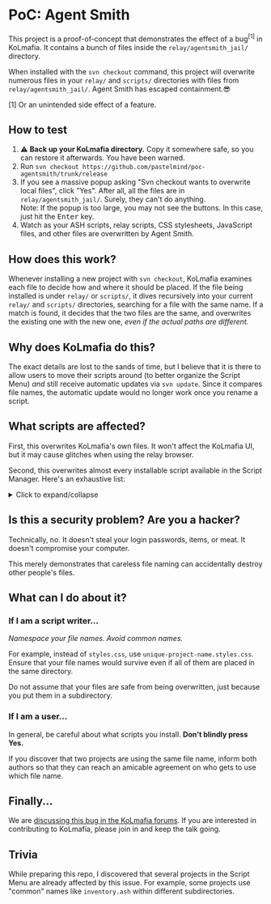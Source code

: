 # PoC: Agent Smith

This project is a proof-of-concept that demonstrates the effect of a bug<sup>\[1\]</sup> in KoLmafia. It contains a bunch of files inside the `relay/agentsmith_jail/` directory.

When installed with the `svn checkout` command, this project will overwrite numerous files in your `relay/` and `scripts/` directories with files from `relay/agentsmith_jail/`. Agent Smith has escaped containment.😎

\[1\] Or an unintended side effect of a feature.

## How to test

1. :warning: **Back up your KoLmafia directory.** Copy it somewhere safe, so you can restore it afterwards. You have been warned.
2. Run `svn checkout https://github.com/pastelmind/poc-agentsmith/trunk/release`
3. If you see a massive popup asking "Svn checkout wants to overwrite local files", click "Yes". After all, all the files are in `relay/agentsmith_jail/`. Surely, they can't do anything.\
   Note: If the popup is too large, you may not see the buttons. In this case, just hit the <kbd>Enter</kbd> key.
4. Watch as your ASH scripts, relay scripts, CSS stylesheets, JavaScript files, and other files are overwritten by Agent Smith.

## How does this work?

Whenever installing a new project with `svn checkout`, KoLmafia examines each file to decide how and where it should be placed. If the file being installed is under `relay/` or `scripts/`, it dives recursively into your current `relay/` and `scripts/` directories, searching for a file with the same name. If a match is found, it decides that the two files are the same, and overwrites the existing one with the new one, _even if the actual paths are different._

## Why does KoLmafia do this?

The exact details are lost to the sands of time, but I believe that it is there to allow users to move their scripts around (to better organize the Script Menu) _and_ still receive automatic updates via `svn update`. Since it compares file names, the automatic update would no longer work once you rename a script.

## What scripts are affected?

First, this overwrites KoLmafia's own files. It won't affect the KoLmafia UI, but it may cause glitches when using the relay browser.

Second, this overwrites almost every installable script available in the Script Manager. Here's an exhaustive list:

<details>
<summary>Click to expand/collapse</summary>

(The links point to the SVN/Git repositories; they won't work when you click it.)

- [Airport Colors](https://svn.code.sf.net/p/kol-airport-colors/code)
- [Arrrbor Day](https://svn.code.sf.net/p/veracity0/code/arrrbor-day/)
- [Ascension Checklist Handler](https://svn.code.sf.net/p/eodascensionchecklist/code/)
- [Asdon Martin GUI](https://github.com/Ezandora/Asdon-Martin-GUI/branches/Release/)
- [autoBasement](https://svn.code.sf.net/p/winterbay-mafia/autobasement/code/)
- [autoscend](https://github.com/Loathing-Associates-Scripting-Society/autoscend/trunk/RELEASE/)
- [Bale's Campground](https://svn.code.sf.net/p/bale/relay/code/campground/)
- [Bale's Mall](https://svn.code.sf.net/p/bale/relay/code/mall_storeLinks/)
- [Bale's Museum](https://svn.code.sf.net/p/bale/relay/code/museum/)
- [Bale's Topmenu](https://svn.code.sf.net/p/bale/relay/code/topmenu/)
- [Bastille](https://github.com/Ezandora/Bastille/branches/Release/)
- [BatBrain](https://svn.code.sf.net/p/batbrain/code/)
- [BatMan RE](https://svn.code.sf.net/p/batman-re/code/)
- [BestBetweenBattle](https://svn.code.sf.net/p/bestbetweenbattle/code/)
- [Bounty Hunter Helper](https://svn.code.sf.net/p/rlbond86-mafia-scripts/code/bounty_hunter_helper/trunk/)
- [Bounty](https://svn.code.sf.net/p/autobhh/code/)
- [Bumcheekcend](https://svn.code.sf.net/p/bumcheekascend/code/bumcheekascend/)
- [BumPork](https://svn.code.sf.net/p/bumcheekascend/code/bumpork/)
- [buttonFrenzy](https://svn.code.sf.net/p/guyymafia/code/buttonfrenzy/)
- [CanAdv](https://svn.code.sf.net/p/therazekolmafia/canadv/code/)
- [CartoucheHunter](https://svn.code.sf.net/p/cartouchehunter/svn/)
- [CFStat](https://svn.code.sf.net/p/kolmafiascripts/cfstat/code/)
- [Charsheet: Skills by Class](https://svn.code.sf.net/p/relay-charsheet/code/)
- [ChIT](https://svn.code.sf.net/p/mafiachit/code/)
- [Choice Override](https://github.com/Ezandora/Choice-Override/branches/Release/)
- [ckb's Iconic topmenu](https://svn.code.sf.net/p/ckbiconmenu/code/)
- [Clan Raidlog Parser](https://github.com/balefull/raidlog-parser/branches/master)
- [CLI Links](https://svn.code.sf.net/p/clilinks/code/)
- [CounterChecker](https://svn.code.sf.net/p/bale/counterchecker/code/)
- [Currencies](https://svn.code.sf.net/p/kolmafiascripts/currencies/code/)
- [DCQuest](https://svn.code.sf.net/p/kolmafiascripts/dcq/code/)
- [Dinsey Landfill](https://svn.code.sf.net/p/bale/dinsey/code/)
- [Drag-n-Drop Inventories](https://svn.code.sf.net/p/drag-n-drop-inventories/code)
- [DreadDrunk](https://svn.code.sf.net/p/guyymafia/code/dreaddrunk/)
- [EatDrink](https://svn.code.sf.net/p/therazekolmafia/eatdrink/code/)
- [Enhanced Inventory Spoilers](https://svn.code.sf.net/p/rlbond86-mafia-scripts/code/enhanced_inventory_spoilers/trunk/)
- [EoD Softcore Ascension Script](https://svn.code.sf.net/p/eodscascension/code-0/)
- [Excavator](https://github.com/gausie/excavator/trunk/RELEASE/)
- [extraction](https://svn.code.sf.net/p/digitrev/code/extraction)
- [FantasyRealm](https://github.com/Ezandora/FantasyRealm/branches/Release/)
- [Far Future](https://github.com/Ezandora/Far-Future/branches/Release/)
- [Fax Identification](https://svn.code.sf.net/p/rlbond86-mafia-scripts/code/fax_tell/trunk/)
- [Form of...HTML!](https://svn.code.sf.net/p/formhtml/code/)
- [Gain](https://github.com/Ezandora/Gain/branches/Release/)
- [Genie](https://github.com/Ezandora/Genie/branches/Release/)
- [Get Skill](https://svn.code.sf.net/p/therazekolmafia/getskill/code/)
- [Guide](https://github.com/Ezandora/Guide/branches/Release/)
- [Harvest](https://svn.code.sf.net/p/mafia-harvest/code/)
- [Helix Fossil](https://github.com/Ezandora/Helix-Fossil/branches/Release/)
- [Improved Guild Trainer](https://svn.code.sf.net/p/rlbond86-mafia-scripts/code/better_trainer/trunk/)
- [KGBriefcase](https://github.com/Ezandora/Briefcase/branches/Release/)
- [LootBot](https://svn.code.sf.net/p/guyymafia/code/lootbot/)
- [LT&T Office](https://svn.code.sf.net/p/bale/ltt/code/)
- [Make Meat Fast](https://svn.code.sf.net/p/winterbay-mafia/farm/code/)
- [Manage Store](https://svn.code.sf.net/p/kolmafiascripts/shop/code/)
- [Manor Informer](https://svn.code.sf.net/p/bale/relay/code/manor_unlockInfo/)
- [Mercenary Mood](https://svn.code.sf.net/p/mercenarymood/code)
- [Missing Manuel](https://svn.code.sf.net/p/missingmanuel/code/trunk/)
- [Modular Choice Override](https://svn.code.sf.net/p/rlbond86-mafia-scripts/code/modular_choice_override/trunk/)
- [Monster Manuel: Improved](https://svn.code.sf.net/p/bale/relay/code/Monster_Manuel_Improvement/)
- [Nemesis.ash](https://svn.code.sf.net/p/slyz-nemesis/code/)
- [New Life](https://svn.code.sf.net/p/bale/new-life/code/)
- [NewYou](https://github.com/coandco/mafia-NewYou/trunk/)
- [Noobsorb](https://svn.code.sf.net/p/kolm-noobsorb/svn/)
- [NS Tower Scroller](https://svn.code.sf.net/p/bale/ns-tower-relay/code/)
- [OBE Universal Recovery](https://svn.code.sf.net/p/mafiarecovery/code/)
- [OCD Inventory Control](https://svn.code.sf.net/p/bale/ocd/code/)
- [PandamoniumQuest](https://svn.code.sf.net/p/wrldwzrd89-mafia-scripts/code/trunk/pandamonium-quest/)
- [PirateRealm](https://github.com/Ezandora/PirateRealm/trunk/Release/)
- [Pizza Cube GUI](https://github.com/ggvgiu/PizzaCubeGUI/branches/Release)
- [Pork to the Future](https://svn.code.sf.net/p/guyymafia/code/porkfuture/)
- [Prefref Plus](https://svn.code.sf.net/p/reference-plus/code/)
- [Psychose-a-Matic](https://svn.code.sf.net/p/psychoseamatic/code/)
- [Relay Task List](https://svn.code.sf.net/p/rlbond86-mafia-scripts/code/task_list/trunk/)
- [Rollover Management](https://svn.code.sf.net/p/rollover-management/code/)
- [Skill Planner/CS Tracker](https://svn.code.sf.net/p/mafia-cs-planner/svn/)
- [SL_Ascend](https://github.com/soolar/sl_ascend/trunk/RELEASE/)
- [Slime Tube](https://svn.code.sf.net/p/slimetube/code/)
- [Slimecalc](https://svn.code.sf.net/p/guyymafia/code/slimecalc/)
- [SmartStasis](https://svn.code.sf.net/p/smartstasis/code/)
- [Snapshot Maker](https://svn.code.sf.net/p/ccascend/code/snapshot)
- [Snojo Training](https://svn.code.sf.net/p/bale/snojo/code/)
- [Source Terminal GUI](https://github.com/Ezandora/Source-Terminal-GUI/branches/Release/)
- [Space Tripper](https://svn.code.sf.net/p/guyymafia/code/spacetripper/)
- [Spacegate Sounds](https://svn.code.sf.net/p/veracity0/code/spacegate-sounds/)
- [Spacegate](https://github.com/Ezandora/Spacegate/branches/Release/)
- [Spelunky Reference](https://svn.code.sf.net/p/bale/spelunky/code/)
- [Standard Rollover Bonus](https://svn.code.sf.net/p/standard-rollover-bonus/code/)
- [Superdrinks for Fun and Profit](https://svn.code.sf.net/p/fluxxdog-coding/code/trunk/superdrinks/)
- [Superhuman Cocktail Maximizer](https://svn.code.sf.net/p/rlbond86-mafia-scripts/code/cocktailmax/trunk/)
- [Sushi](https://svn.code.sf.net/p/winterbay-mafia/sushi/code/)
- [Sweet Synthesis](https://github.com/Ezandora/Sweet-Synthesis/branches/Release/)
- [Tale Prank](https://svn.code.sf.net/p/guyymafia/code/taleprank/)
- [The Sea](https://svn.code.sf.net/p/therazekolmafia/thesea/code/)
- [Tower Checker](https://svn.code.sf.net/p/towerchecker/code/)
- [TrickTreat](https://svn.code.sf.net/p/guyymafia/code/tricktreat/)
- [TrophyTastic](https://svn.code.sf.net/p/guyymafia/code/trophytastic/)
- [UberPvPOptimizer](https://svn.code.sf.net/p/uberpvpoptimizer/svn/)
- [Universal Recovery](https://svn.code.sf.net/p/kolmafiascripts/mafiarecovery/code/)
- [Unlock Dreasylvania](https://svn.code.sf.net/p/unlock-dread2/code/)
- [vcon](https://svn.code.sf.net/p/veracity0/code/vcon/)
- [Veracity's BeachComber](https://svn.code.sf.net/p/veracity0/code/beach/)
- [Veracity's Garden Harvester](https://svn.code.sf.net/p/veracity0/code/garden/)
- [Veracity's Gingerbread City](https://svn.code.sf.net/p/veracity0/code/gingerbread/)
- [Veracity's Meat Farming](https://svn.code.sf.net/p/veracity0/code/meat-farm/)
- [Veracity's Spacegate](https://svn.code.sf.net/p/veracity0/code/spacegate/)
- [VotingBooth](https://github.com/Ezandora/Voting-Booth/trunk/Release/)
- [vprops](https://svn.code.sf.net/p/veracity0/code/vprops/)
- [WHAM](https://svn.code.sf.net/p/winterbay-mafia/wham/code/)
- [Wiki Links](https://svn.code.sf.net/p/bale/relay/code/desc_wikiLinks/)
- [Woods quest starter](https://svn.code.sf.net/p/bale/relay/code/woods_questStart/)
- [WTF Familiars](https://svn.code.sf.net/p/relaywtf/code/famswtf/)
- [WTF Inventory](https://svn.code.sf.net/p/relaywtf/code/inventorywtf/)
- [WTF Shops](https://svn.code.sf.net/p/relaywtf/code/shopwtf/)
- [WTF Skills](https://svn.code.sf.net/p/relaywtf/code/skillswtf/)
- [WTF VIP Lounge](https://svn.code.sf.net/p/relaywtf/code/vipwtf/)
- [Zap Wand](https://svn.code.sf.net/p/zap-wand/code/)
- [ZLib](https://svn.code.sf.net/p/zlib/code/)
</details>

## Is this a security problem? Are you a hacker?

Technically, no. It doesn't steal your login passwords, items, or meat. It doesn't compromise your computer.

This merely demonstrates that careless file naming can accidentally destroy other people's files.

## What can I do about it?

### If I am a script writer...

_Namespace your file names. Avoid common names._

For example, instead of `styles.css`, use `unique-project-name.styles.css`. Ensure that your file names would survive even if all of them are placed in the same directory.

Do not assume that your files are safe from being overwritten, just because you put them in a subdirectory.

### If I am a user...

In general, be careful about what scripts you install. **Don't blindly press Yes.**

If you discover that two projects are using the same file name, inform both authors so that they can reach an amicable agreement on who gets to use which file name.

## Finally...

We are [discussing this bug in the KoLmafia forums](https://kolmafia.us/threads/svn-update-does-not-move-files-in-local-copy.26043/). If you are interested in contributing to KoLmafia, please join in and keep the talk going.

## Trivia

While preparing this repo, I discovered that several projects in the Script Menu are already affected by this issue. For example, some projects use "common" names like `inventory.ash` within different subdirectories.
